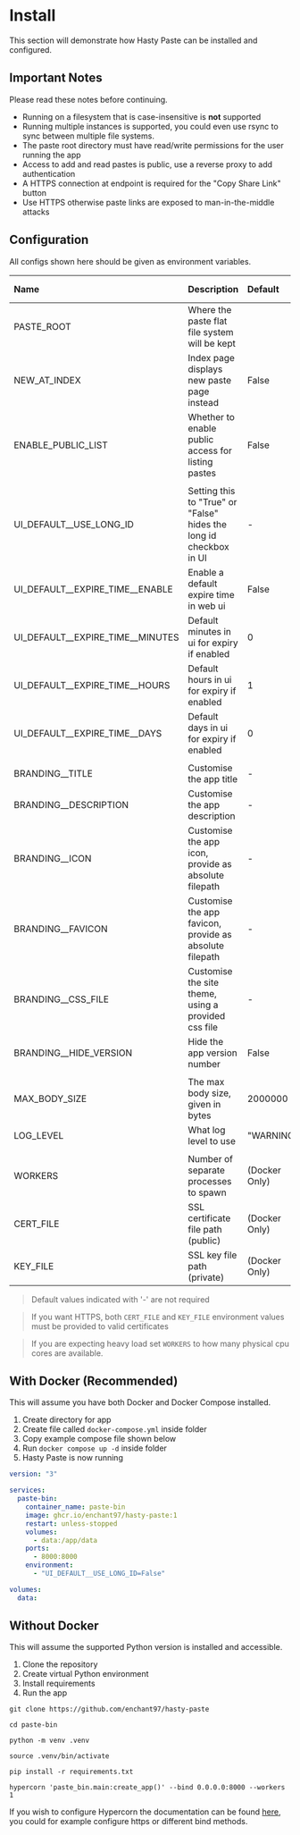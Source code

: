 # Install
This section will demonstrate how Hasty Paste can be installed and configured.

## Important Notes
Please read these notes before continuing.

- Running on a filesystem that is case-insensitive is **not** supported
- Running multiple instances is supported, you could even use rsync to sync between multiple file systems.
- The paste root directory must have read/write permissions for the user running the app
- Access to add and read pastes is public, use a reverse proxy to add authentication
- A HTTPS connection at endpoint is required for the "Copy Share Link" button
- Use HTTPS otherwise paste links are exposed to man-in-the-middle attacks

## Configuration
All configs shown here should be given as environment variables.

| Name                             | Description                                                        | Default       | Docker Default |
| :------------------------------- | :----------------------------------------------------------------- | :------------ | :------------- |
| PASTE_ROOT                       | Where the paste flat file system will be kept                      |               | /app/data      |
| NEW_AT_INDEX                     | Index page displays new paste page instead                         | False         | False          |
| ENABLE_PUBLIC_LIST               | Whether to enable public access for listing pastes                 | False         | False          |
|                                  |                                                                    |               |                |
| UI_DEFAULT__USE_LONG_ID          | Setting this to "True" or "False" hides the long id checkbox in UI | -             | -              |
| UI_DEFAULT__EXPIRE_TIME__ENABLE  | Enable a default expire time in web ui                             | False         | False          |
| UI_DEFAULT__EXPIRE_TIME__MINUTES | Default minutes in ui for expiry if enabled                        | 0             | 0              |
| UI_DEFAULT__EXPIRE_TIME__HOURS   | Default hours in ui for expiry if enabled                          | 1             | 1              |
| UI_DEFAULT__EXPIRE_TIME__DAYS    | Default days in ui for expiry if enabled                           | 0             | 0              |
|                                  |                                                                    |               |                |
| BRANDING__TITLE                  | Customise the app title                                            | -             | -              |
| BRANDING__DESCRIPTION            | Customise the app description                                      | -             | -              |
| BRANDING__ICON                   | Customise the app icon, provide as absolute filepath               | -             | -              |
| BRANDING__FAVICON                | Customise the app favicon, provide as absolute filepath            | -             | -              |
| BRANDING__CSS_FILE               | Customise the site theme, using a provided css file                | -             | -              |
| BRANDING__HIDE_VERSION           | Hide the app version number                                        | False         | False          |
|                                  |                                                                    |               |                |
| MAX_BODY_SIZE                    | The max body size, given in bytes                                  | 2000000       | 2000000        |
| LOG_LEVEL                        | What log level to use                                              | "WARNING"     | "WARNING"      |
|                                  |                                                                    |               |                |
| WORKERS                          | Number of separate processes to spawn                              | (Docker Only) | 1              |
| CERT_FILE                        | SSL certificate file path (public)                                 | (Docker Only) | -              |
| KEY_FILE                         | SSL key file path (private)                                        | (Docker Only) | -              |

> Default values indicated with '-' are not required

> If you want HTTPS, both `CERT_FILE` and `KEY_FILE` environment values must be provided to valid certificates

> If you are expecting heavy load set `WORKERS` to how many physical cpu cores are available.


## With Docker (Recommended)
This will assume you have both Docker and Docker Compose installed.

1. Create directory for app
2. Create file called `docker-compose.yml` inside folder
3. Copy example compose file shown below
4. Run `docker compose up -d` inside folder
5. Hasty Paste is now running

```yml
version: "3"

services:
  paste-bin:
    container_name: paste-bin
    image: ghcr.io/enchant97/hasty-paste:1
    restart: unless-stopped
    volumes:
      - data:/app/data
    ports:
      - 8000:8000
    environment:
      - "UI_DEFAULT__USE_LONG_ID=False"

volumes:
  data:
```

## Without Docker
This will assume the supported Python version is installed and accessible.

1. Clone the repository
2. Create virtual Python environment
3. Install requirements
4. Run the app

```
git clone https://github.com/enchant97/hasty-paste

cd paste-bin

python -m venv .venv

source .venv/bin/activate

pip install -r requirements.txt

hypercorn 'paste_bin.main:create_app()' --bind 0.0.0.0:8000 --workers 1
```

If you wish to configure Hypercorn the documentation can be found [here](https://pgjones.gitlab.io/hypercorn/), you could for example configure https or different bind methods.
